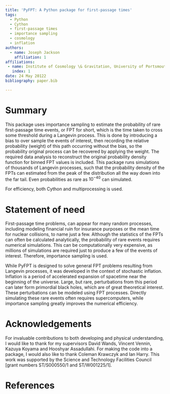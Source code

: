 ```yaml
---
title: 'PyFPT: A Python package for first-passage times'
tags:
  - Python
  - Cython
  - first-passage times
  - importance sampling
  - cosmology
  - inflation
authors:
  - name: Joseph Jackson
    affiliation: 1
affiliations:
 - name: Institute of Cosmology \& Gravitation, University of Portsmouth, Dennis Sciama Building, Burnaby Road, Portsmouth, PO1 3FX, United Kingdom
   index: 1
date: 24 May 20122
bibliography: paper.bib

---
```


# Summary

This package uses importance sampling to estimate the probability of rare first-passage time events, or FPT for short, which is the time taken to cross some threshold during a Langevin process. This is done by introducing a bias to over sample the events of interest, then recording the relative probability (weight) of this path occurring without the bias, so the probability original process can be recovered by applying the weight. The required data analysis to reconstruct the original probability density function for binned FPT values is included. This package runs simulations of thousands of Langevin processes, such that the probability density of the FPTs can estimated from the peak of the distribution all the way down into the far tail. Even probabilities as rare as $10^{-40}$ can simulated.

For efficiency, both Cython and multiprocessing is used.

# Statement of need

First-passage time problems, can appear for many random processes, including modeling financial ruin for insurance purposes or the mean time for nuclear collisions, to name just a few. Although the statistics of the FPTs can often be calculated analytically, the probability of rare events requires numerical simulations. This can be computationally very expensive, as millions of simulations are required just to produce a few of the events of interest. Therefore, importance sampling is used.


While PyFPT is designed to solve general FPT problems resulting from Langevin processes, it was developed in the context of stochastic inflation. Inflation is a period of accelerated expansion of spacetime near the beginning of the universe. Large, but rare, perturbations from this period can later form primordial black holes, which are of great theoretical interest. These perturbations can be modeled using FPT processes. Directly simulating these rare events often requires supercomputers, while importance sampling greatly improves the numerical efficiency.


# Acknowledgements

For invaluable contributions to both developing and physical understanding, I would like to thank for my supervisors David Wands, Vincent Vennin, Kazuya Koyama and Hooshyar Assadullahi. For making the code into a package, I would also like to thank Coleman Krawczyk and Ian Harry. This work was supported by the Science and Technology Facilities Council [grant numbers ST/S000550/1 and ST/W001225/1].

# References
